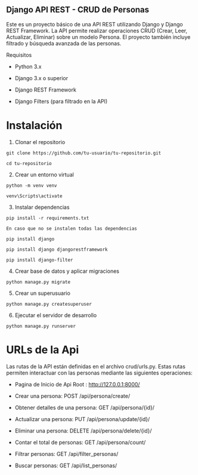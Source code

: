 ## Django API REST - CRUD de Personas

Este es un proyecto básico de una API REST utilizando Django y Django REST Framework. La API permite realizar operaciones CRUD (Crear, Leer, Actualizar, Eliminar) sobre un modelo Persona. El proyecto también incluye filtrado y búsqueda avanzada de las personas.

Requisitos

  * Python 3.x

  * Django 3.x o superior

  * Django REST Framework

  * Django Filters (para filtrado en la API)

# Instalación

1. Clonar el repositorio
```
git clone https://github.com/tu-usuario/tu-repositorio.git

cd tu-repositorio
```
2. Crear un entorno virtual
```
python -m venv venv

venv\Scripts\activate
```
3. Instalar dependencias
``` 
pip install -r requirements.txt

En caso que no se instalen todas las dependencias 

pip install django

pip install django djangorestframework

pip install django-filter
```
4. Crear base de datos y aplicar migraciones
```
python manage.py migrate
```
5. Crear un superusuario
```
python manage.py createsuperuser
```
6. Ejecutar el servidor de desarrollo
````
python manage.py runserver
````

# URLs de la Api

Las rutas de la API están definidas en el archivo crud/urls.py. Estas rutas permiten interactuar con las personas mediante las siguientes operaciones:

+ Pagina de Inicio de Api Root : http://127.0.0.1:8000/

+ Crear una persona: POST /api/persona/create/

+ Obtener detalles de una persona: GET /api/persona/{id}/

+ Actualizar una persona: PUT /api/persona/update/{id}/

+ Eliminar una persona: DELETE /api/persona/delete/{id}/

+ Contar el total de personas: GET /api/persona/count/

+ Filtrar personas: GET /api/filter_personas/

+ Buscar personas: GET /api/list_personas/

















































